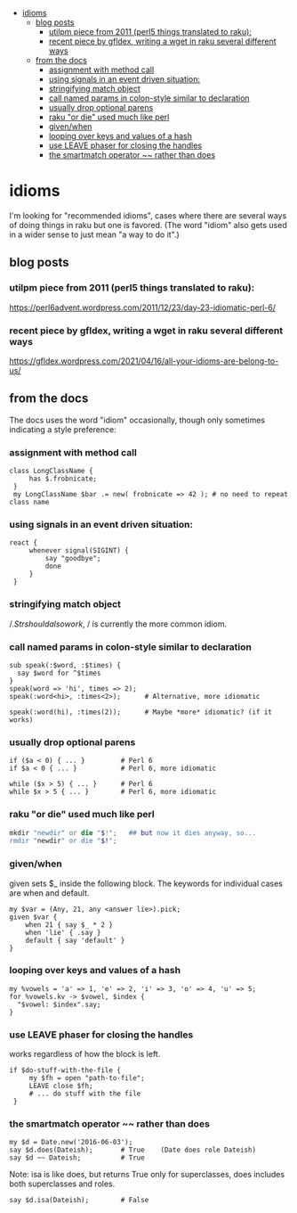 - [idioms](#org3a1e925)
  - [blog posts](#org9bc1ea0)
    - [utilpm piece from 2011 (perl5 things translated to raku):](#orgc5ae2ec)
    - [recent piece by gfldex,  writing a wget in raku several different ways](#orgb563027)
  - [from the docs](#orgddd4146)
    - [assignment with method call](#orgd86ec9f)
    - [using signals in an event driven situation:](#orgf883294)
    - [stringifying match object](#org44e6ffd)
    - [call named params in colon-style similar to declaration](#org3a30fce)
    - [usually drop optional parens](#org8c52259)
    - [raku "or die" used much like perl](#org901e679)
    - [given/when](#org70a4f9f)
    - [looping over keys and values of a hash](#org7ad3a38)
    - [use LEAVE phaser for closing the handles](#orgd9d4149)
    - [the smartmatch operator ~~ rather than does](#orge0f9ea3)


<a id="org3a1e925"></a>

# idioms

I'm looking for "recommended idioms", cases where there are several ways of doing things in raku but one is favored. (The word "idiom" also gets used in a wider sense to just mean "a way to do it".)


<a id="org9bc1ea0"></a>

## blog posts


<a id="orgc5ae2ec"></a>

### utilpm piece from 2011 (perl5 things translated to raku):

<https://perl6advent.wordpress.com/2011/12/23/day-23-idiomatic-perl-6/>


<a id="orgb563027"></a>

### recent piece by gfldex,  writing a wget in raku several different ways

<https://gfldex.wordpress.com/2021/04/16/all-your-idioms-are-belong-to-us/>


<a id="orgddd4146"></a>

## from the docs

The docs uses the word "idiom" occasionally, though only sometimes indicating a style preference:


<a id="orgd86ec9f"></a>

### assignment with method call

```perl6
class LongClassName { 
     has $.frobnicate; 
 } 
 my LongClassName $bar .= new( frobnicate => 42 ); # no need to repeat class name
```


<a id="orgf883294"></a>

### using signals in an event driven situation:

```perl6
react { 
     whenever signal(SIGINT) { 
         say "goodbye"; 
         done 
     } 
 }
```


<a id="org44e6ffd"></a>

### stringifying match object

$/.Str should also work, ~$/ is currently the more common idiom.


<a id="org3a30fce"></a>

### call named params in colon-style similar to declaration

```perl6
sub speak(:$word, :$times) {
  say $word for ^$times
}
speak(word => 'hi', times => 2);
speak(:word<hi>, :times<2>);      # Alternative, more idiomatic

speak(:word(hi), :times(2));      # Maybe *more* idiomatic? (if it works)
```


<a id="org8c52259"></a>

### usually drop optional parens

```perl6
if ($a < 0) { ... }         # Perl 6 
if $a < 0 { ... }           # Perl 6, more idiomatic
```

```perl6
while ($x > 5) { ... }      # Perl 6 
while $x > 5 { ... }        # Perl 6, more idiomatic
```


<a id="org901e679"></a>

### raku "or die" used much like perl

```raku
mkdir "newdir" or die "$!";   ## but now it dies anyway, so...
rmdir "newdir" or die "$!";
```


<a id="org70a4f9f"></a>

### given/when

given sets $\_ inside the following block. The keywords for individual cases are when and default.

```perl6
my $var = (Any, 21, any <answer lie>).pick;
given $var {
    when 21 { say $_ * 2 }
    when 'lie' { .say }
    default { say 'default' }
}
```


<a id="org7ad3a38"></a>

### looping over keys and values of a hash

```perl6
my %vowels = 'a' => 1, 'e' => 2, 'i' => 3, 'o' => 4, 'u' => 5;
for %vowels.kv -> $vowel, $index {
  "$vowel: $index".say;
}
```


<a id="orgd9d4149"></a>

### use LEAVE phaser for closing the handles

works regardless of how the block is left.

```perl6
if $do-stuff-with-the-file { 
     my $fh = open "path-to-file"; 
     LEAVE close $fh; 
     # ... do stuff with the file 
 }
```


<a id="orge0f9ea3"></a>

### the smartmatch operator ~~ rather than does

```perl6
my $d = Date.new('2016-06-03');
say $d.does(Dateish);       # True    (Date does role Dateish) 
say $d ~~ Dateish;          # True
```

Note: isa is like does, but returns True only for superclasses, does includes both superclasses and roles.

```perl6
say $d.isa(Dateish);        # False
```
